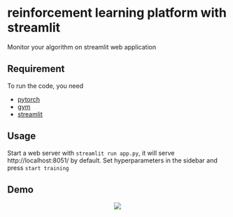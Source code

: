 # reinforcement learning platform with streamlit
Monitor your algorithm on streamlit web application

## Requirement
To run the code, you need
- [pytorch](https://pytorch.org/)
- [gym](https://github.com/openai/gym)
- [streamlit](https://www.streamlit.io/)

## Usage
Start a web server with ```streamlit run app.py```, it will serve http://localhost:8051/ by default.
Set hyperparameters in the sidebar and press ```start training```

## Demo
<div align=center><img src="img/demo.gif"/></div>
